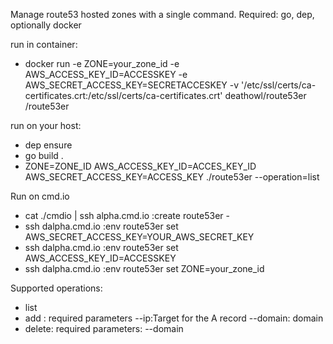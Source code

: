 Manage route53 hosted zones with a single command.
Required: 
	go, dep, optionally docker

run in container:
* docker run -e ZONE=your_zone_id -e AWS_ACCESS_KEY_ID=ACCESSKEY -e AWS_SECRET_ACCESS_KEY=SECRETACCESKEY -v '/etc/ssl/certs/ca-certificates.crt:/etc/ssl/certs/ca-certificates.crt' deathowl/route53er /route53er

run on your host:
* dep ensure
* go build .
* ZONE=ZONE_ID AWS_ACCESS_KEY_ID=ACCES_KEY_ID AWS_SECRET_ACCESS_KEY=ACCESS_KEY ./route53er --operation=list

Run on cmd.io
* cat ./cmdio | ssh alpha.cmd.io :create route53er -
* ssh dalpha.cmd.io  :env route53er set AWS_SECRET_ACCESS_KEY=YOUR_AWS_SECRET_KEY
* ssh dalpha.cmd.io  :env route53er set AWS_ACCESS_KEY_ID=ACCESSKEY
* ssh dalpha.cmd.io  :env route53er set ZONE=your_zone_id



Supported operations:
* list
* add : required parameters --ip:Target for the A record --domain: domain
* delete: required parameters: --domain

